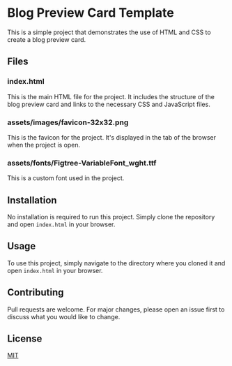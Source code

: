 # Blog Preview Card Template

This is a simple project that demonstrates the use of HTML and CSS to create a blog preview card.

## Files

### index.html

This is the main HTML file for the project. It includes the structure of the blog preview card and links to the necessary CSS and JavaScript files.

### assets/images/favicon-32x32.png

This is the favicon for the project. It's displayed in the tab of the browser when the project is open.

### assets/fonts/Figtree-VariableFont_wght.ttf

This is a custom font used in the project.

## Installation

No installation is required to run this project. Simply clone the repository and open `index.html` in your browser.

## Usage

To use this project, simply navigate to the directory where you cloned it and open `index.html` in your browser.

## Contributing

Pull requests are welcome. For major changes, please open an issue first to discuss what you would like to change.

## License

[MIT](https://choosealicense.com/licenses/mit/)

